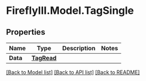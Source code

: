 # FireflyIII.Model.TagSingle

## Properties

Name | Type | Description | Notes
------------ | ------------- | ------------- | -------------
**Data** | [**TagRead**](TagRead.md) |  | 

[[Back to Model list]](../README.md#documentation-for-models) [[Back to API list]](../README.md#documentation-for-api-endpoints) [[Back to README]](../README.md)

